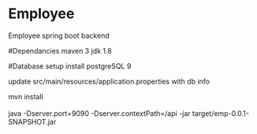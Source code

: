 # Employee 
Employee spring boot backend

#Dependancies
maven 3
jdk 1.8

#Database setup
install postgreSQL 9

update src/main/resources/application.properties with db info

mvn install<br><br>
java  -Dserver.port=9090 -Dserver.contextPath=/api -jar target/emp-0.0.1-SNAPSHOT.jar
